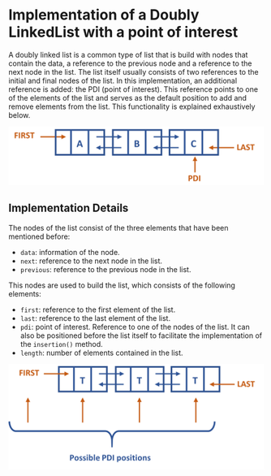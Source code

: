 # Implementation of a Doubly LinkedList with a point of interest
A doubly linked list is a common type of list that is build with nodes that contain the data, a reference to the previous node and a reference to the next node in the list.  The list itself usually consists of two references to the initial and final nodes of the list.  In this implementation, an additional reference is added: the PDI (point of interest).  This reference points to one of the elements of the list and serves as the default position to add and remove elements from the list.  This functionality is explained exhaustively below.

![LinkedList graph](https://github.com/mireiagasco/LinkedList-Java/blob/main/images/LinkedList.png)


## Implementation Details
The nodes of the list consist of the three elements that have been mentioned before:
* `data`: information of the node.
* `next`: reference to the next node in the list.
* `previous`: reference to the previous node in the list.

This nodes are used to build the list, which consists of the following elements:
* `first`: reference to the first element of the list.
* `last`: reference to the last element of the list.
* `pdi`: point of interest.  Reference to one of the nodes of the list.  It can also be positioned before the list itself to facilitate the implementation of the `insertion()` method.
* `length`: number of elements contained in the list.

![PDI graph](https://github.com/mireiagasco/LinkedList-Java/blob/main/images/LinkedListPDI.png)
